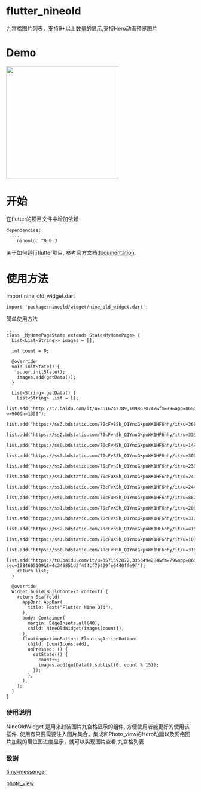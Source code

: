 # flutter_nineold

九宫格图片列表，支持9+以上数量的显示,支持Hero动画预览图片

# Demo
<image src="https://github.com/lanzhu1993/flutter_nineold/blob/master/example/assets/video.gif" style="width: 300px" />



# 开始

在flutter的项目文件中增加依赖

```
dependencies:
  ...
    nineold: ^0.0.3
```

关于如何运行flutter项目, 参考官方文档[documentation](https://flutter.io/).

# 使用方法

Import nine_old_widget.dart

```
import 'package:nineold/widget/nine_old_widget.dart';
```

简单使用方法

```
...
class _MyHomePageState extends State<MyHomePage> {
  List<List<String>> images = [];

  int count = 0;

  @override
  void initState() {
    super.initState();
    images.add(getData());
  }

  List<String> getData() {
    List<String> list = [];
    list.add("http://t7.baidu.com/it/u=3616242789,1098670747&fm=79&app=86&f=JPEG?w=900&h=1350");
    list.add("https://ss3.bdstatic.com/70cFv8Sh_Q1YnxGkpoWK1HF6hhy/it/u=3687862105,320198720&fm=26&gp=0.jpg");
    list.add("https://ss2.bdstatic.com/70cFvnSh_Q1YnxGkpoWK1HF6hhy/it/u=339659526,3524437886&fm=26&gp=0.jpg");
    list.add("https://ss0.bdstatic.com/70cFvHSh_Q1YnxGkpoWK1HF6hhy/it/u=1492148550,3573121792&fm=11&gp=0.jpg");
    list.add("https://ss3.bdstatic.com/70cFv8Sh_Q1YnxGkpoWK1HF6hhy/it/u=3059211665,2147448542&fm=26&gp=0.jpg");
    list.add("https://ss2.bdstatic.com/70cFvnSh_Q1YnxGkpoWK1HF6hhy/it/u=2333676140,2717071870&fm=11&gp=0.jpg");
    list.add("https://ss1.bdstatic.com/70cFuXSh_Q1YnxGkpoWK1HF6hhy/it/u=2417108265,1198830140&fm=26&gp=0.jpg");
    list.add("https://ss1.bdstatic.com/70cFvXSh_Q1YnxGkpoWK1HF6hhy/it/u=244450851,2728981198&fm=26&gp=0.jpg");
    list.add("https://ss0.bdstatic.com/70cFuHSh_Q1YnxGkpoWK1HF6hhy/it/u=882251069,3759945909&fm=11&gp=0.jpg");
    list.add("https://ss1.bdstatic.com/70cFvXSh_Q1YnxGkpoWK1HF6hhy/it/u=2083759825,3454063564&fm=26&gp=0.jpg");
    list.add("https://ss1.bdstatic.com/70cFvXSh_Q1YnxGkpoWK1HF6hhy/it/u=310077658,2097249993&fm=11&gp=0.jpg");
    list.add("https://ss2.bdstatic.com/70cFvnSh_Q1YnxGkpoWK1HF6hhy/it/u=415170272,1239551712&fm=26&gp=0.jpg");
    list.add("https://ss1.bdstatic.com/70cFuXSh_Q1YnxGkpoWK1HF6hhy/it/u=1030558027,1672821388&fm=26&gp=0.jpg");
    list.add("https://ss0.bdstatic.com/70cFvHSh_Q1YnxGkpoWK1HF6hhy/it/u=3153722339,140981551&fm=26&gp=0.jpg");
    list.add("https://t8.baidu.com/it/u=3571592872,3353494284&fm=79&app=86&size=h300&n=0&g=4n&f=jpeg?sec=1584605109&t=4c346851d3f4f4cf76439fe6440ffe9f");
    return list;
  }

  @override
  Widget build(BuildContext context) {
    return Scaffold(
      appBar: AppBar(
        title: Text("Flutter Nine Old"),
      ),
      body: Container(
        margin: EdgeInsets.all(40),
        child: NineOldWidget(images[count]),
      ),
      floatingActionButton: FloatingActionButton(
        child: Icon(Icons.add),
        onPressed: () {
          setState(() {
            count++;
            images.add(getData().sublist(0, count % 15));
          });
        },
      ),
    );
  }
}
```



### 使用说明
NineOldWidget 是用来封装图片九宫格显示的组件, 方便使用者能更好的使用该插件. 使用者只要需要注入图片集合，集成和Photo_view的Hero动画以及网络图片加载的展位图进度显示，就可以实现图片查看,九宫格列表 





### 致谢

[timy-messenger](https://github.com/janoodleFTW/timy-messenger)

[photo_view](https://github.com/renancaraujo/photo_view)



